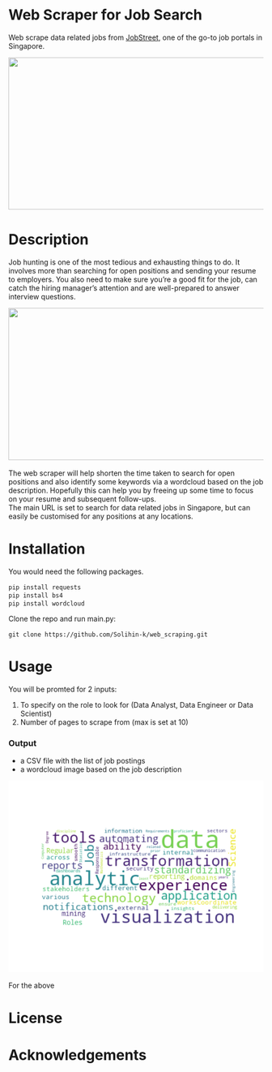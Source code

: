 # Web Scraper for Job Search
Web scrape data related jobs from [JobStreet](https://www.jobstreet.com.sg/), one of the go-to job portals in Singapore.

<img src="https://i.ytimg.com/vi/l2Sp3MYoccw/maxresdefault.jpg" width="600" height="300"/>

# Description
Job hunting is one of the most tedious and exhausting things to do. It involves more than searching for open positions and sending your resume to employers. You also need to make sure you’re a good fit for the job, can catch the hiring manager’s attention and are well-prepared to answer interview questions.

<img src="https://cdn01.vulcanpost.com/wp-uploads/2017/01/job-platforms-FI.png" width="600" height="300"/>

The web scraper will help shorten the time taken to search for open positions and also identify some keywords via a wordcloud based on the job description. Hopefully this can help you by freeing up some time to focus on your resume and subsequent follow-ups. <br>
The main URL is set to search for data related jobs in Singapore, but can easily be customised for any positions at any locations.

# Installation

You would need the following packages.
```
pip install requests
pip install bs4
pip install wordcloud
```

Clone the repo and run main.py:
```
git clone https://github.com/Solihin-k/web_scraping.git
```

# Usage

You will be promted for 2 inputs:
1. To specify on the role to look for (Data Analyst, Data Engineer or Data Scientist)
2. Number of pages to scrape from (max is set at 10)

### Output
- a CSV file with the list of job postings
- a wordcloud image based on the job description

![sample](/Images/analyst_11.png)

For the above


# License

# Acknowledgements
